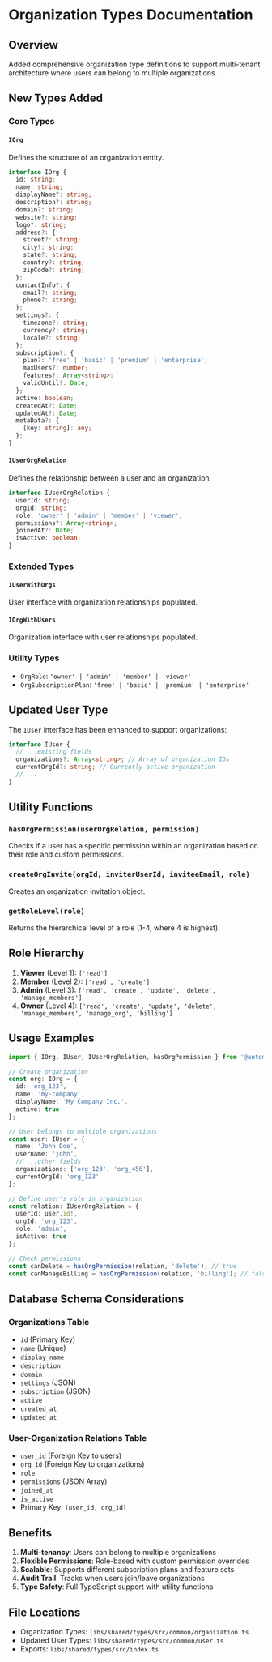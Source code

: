 # Organization Types Documentation

## Overview
Added comprehensive organization type definitions to support multi-tenant architecture where users can belong to multiple organizations.

## New Types Added

### Core Types

#### `IOrg`
Defines the structure of an organization entity.

```typescript
interface IOrg {
  id: string;
  name: string;
  displayName?: string;
  description?: string;
  domain?: string;
  website?: string;
  logo?: string;
  address?: {
    street?: string;
    city?: string;
    state?: string;
    country?: string;
    zipCode?: string;
  };
  contactInfo?: {
    email?: string;
    phone?: string;
  };
  settings?: {
    timezone?: string;
    currency?: string;
    locale?: string;
  };
  subscription?: {
    plan?: 'free' | 'basic' | 'premium' | 'enterprise';
    maxUsers?: number;
    features?: Array<string>;
    validUntil?: Date;
  };
  active: boolean;
  createdAt?: Date;
  updatedAt?: Date;
  metaData?: {
    [key: string]: any;
  };
}
```

#### `IUserOrgRelation`
Defines the relationship between a user and an organization.

```typescript
interface IUserOrgRelation {
  userId: string;
  orgId: string;
  role: 'owner' | 'admin' | 'member' | 'viewer';
  permissions?: Array<string>;
  joinedAt?: Date;
  isActive: boolean;
}
```

### Extended Types

#### `IUserWithOrgs`
User interface with organization relationships populated.

#### `IOrgWithUsers`
Organization interface with user relationships populated.

### Utility Types

- `OrgRole`: `'owner' | 'admin' | 'member' | 'viewer'`
- `OrgSubscriptionPlan`: `'free' | 'basic' | 'premium' | 'enterprise'`

## Updated User Type

The `IUser` interface has been enhanced to support organizations:

```typescript
interface IUser {
  // ...existing fields
  organizations?: Array<string>; // Array of organization IDs
  currentOrgId?: string; // Currently active organization
  // ...
}
```

## Utility Functions

### `hasOrgPermission(userOrgRelation, permission)`
Checks if a user has a specific permission within an organization based on their role and custom permissions.

### `createOrgInvite(orgId, inviterUserId, inviteeEmail, role)`
Creates an organization invitation object.

### `getRoleLevel(role)`
Returns the hierarchical level of a role (1-4, where 4 is highest).

## Role Hierarchy

1. **Viewer** (Level 1): `['read']`
2. **Member** (Level 2): `['read', 'create']`
3. **Admin** (Level 3): `['read', 'create', 'update', 'delete', 'manage_members']`
4. **Owner** (Level 4): `['read', 'create', 'update', 'delete', 'manage_members', 'manage_org', 'billing']`

## Usage Examples

```typescript
import { IOrg, IUser, IUserOrgRelation, hasOrgPermission } from '@automation-ai/types';

// Create organization
const org: IOrg = {
  id: 'org_123',
  name: 'my-company',
  displayName: 'My Company Inc.',
  active: true
};

// User belongs to multiple organizations
const user: IUser = {
  name: 'John Doe',
  username: 'john',
  // ...other fields
  organizations: ['org_123', 'org_456'],
  currentOrgId: 'org_123'
};

// Define user's role in organization
const relation: IUserOrgRelation = {
  userId: user.id!,
  orgId: 'org_123',
  role: 'admin',
  isActive: true
};

// Check permissions
const canDelete = hasOrgPermission(relation, 'delete'); // true
const canManageBilling = hasOrgPermission(relation, 'billing'); // false
```

## Database Schema Considerations

### Organizations Table
- `id` (Primary Key)
- `name` (Unique)
- `display_name`
- `description`
- `domain`
- `settings` (JSON)
- `subscription` (JSON)
- `active`
- `created_at`
- `updated_at`

### User-Organization Relations Table
- `user_id` (Foreign Key to users)
- `org_id` (Foreign Key to organizations)
- `role`
- `permissions` (JSON Array)
- `joined_at`
- `is_active`
- Primary Key: `(user_id, org_id)`

## Benefits

1. **Multi-tenancy**: Users can belong to multiple organizations
2. **Flexible Permissions**: Role-based with custom permission overrides
3. **Scalable**: Supports different subscription plans and feature sets
4. **Audit Trail**: Tracks when users join/leave organizations
5. **Type Safety**: Full TypeScript support with utility functions

## File Locations

- Organization Types: `libs/shared/types/src/common/organization.ts`
- Updated User Types: `libs/shared/types/src/common/user.ts`
- Exports: `libs/shared/types/src/index.ts`

